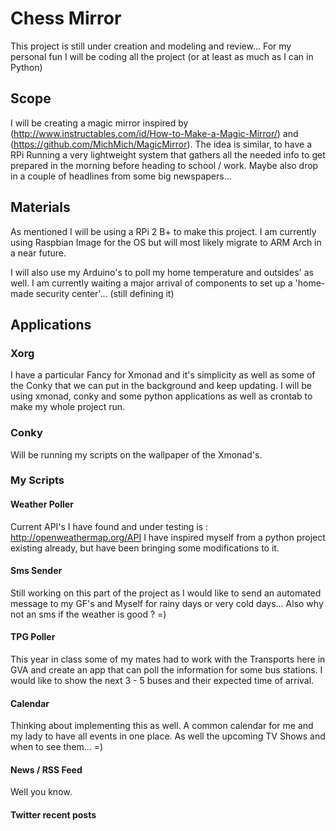 # Chess Mirror

This project is still under creation and modeling and review...
For my personal fun I will be coding all the project (or at least as much as I can in Python)

## Scope

I will be creating a magic mirror inspired by (http://www.instructables.com/id/How-to-Make-a-Magic-Mirror/) and (https://github.com/MichMich/MagicMirror). The idea is similar, to have a RPi Running a very lightweight system that gathers all the needed info to get prepared in the morning before heading to school / work. Maybe also drop in a couple of headlines from some big newspapers...

## Materials

As mentioned I will be using a RPi 2 B+ to make this project. I am currently using Raspbian Image for the OS but will most likely migrate to ARM Arch in a near future.

I will also use my Arduino's to poll my home temperature and outsides' as well. I am currently waiting a major arrival of components to set up a 'home-made security center'... (still defining it)

## Applications

### Xorg

I have a particular Fancy for Xmonad and it's simplicity as well as some of the Conky that we can put in the background and keep updating. I will be using xmonad, conky and some python applications as well as crontab to make my whole project run.

### Conky

Will be running my scripts on the wallpaper of the Xmonad's.


### My Scripts

#### Weather Poller

Current API's I have found and under testing is :
http://openweathermap.org/API
I have inspired myself from a python project existing already, but have been bringing some modifications to it.

#### Sms Sender

Still working on this part of the project as I would like to send an automated message to my GF's and Myself for rainy days or very cold days... Also why not an sms if the weather is good ? =)


#### TPG Poller

This year in class some of my mates had to work with the Transports here in GVA and create an app that can poll the information for some bus stations. I would like to show the next 3 - 5 buses and their expected time of arrival.


#### Calendar

Thinking about implementing this as well. A common calendar for me and my lady to have all events in one place. As well the upcoming TV Shows and when to see them... =)


#### News / RSS Feed

Well you know.


#### Twitter recent posts